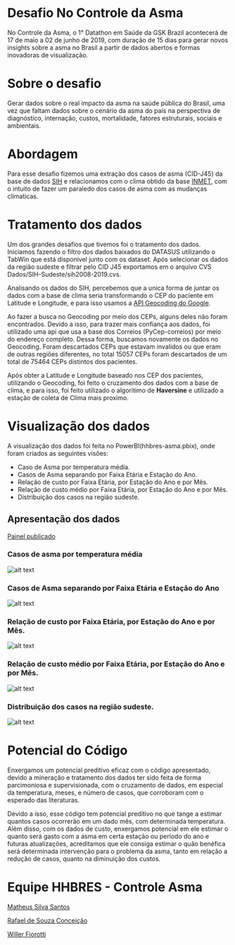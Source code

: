# Desafio No Controle da Asma
No Controle da Asma, o 1° Datathon em Saúde da GSK Brazil acontecerá de 17 de maio a 02 de junho de 2019, com duração de 15 dias para gerar novos insights sobre a asma no Brasil a partir de dados abertos e formas inovadoras de visualização.

# Sobre o desafio
Gerar dados sobre o real impacto da asma na saúde pública do Brasil, uma vez que faltam dados sobre o cenário da asma do país na perspectiva de diagnóstico, internação, custos, mortalidade, fatores estruturais, sociais e ambientais.

# Abordagem

Para esse desafio fizemos uma extração dos casos de asma (CID-J45) da base de dados [SIH](http://www2.datasus.gov.br/DATASUS/index.php?area=0901&item=1&acao=25) e relacionamos com o clima obtido da base [INMET](http://www.inmet.gov.br/portal/index.php?r=bdmep/bdmep), com o intuito de fazer um paraledo dos casos de asma com as mudanças climaticas.

# Tratamento dos dados

Um dos grandes desafios que tivemos foi o tratamento dos dados. Iniciamos fazendo o filtro dos dados baixados do DATASUS utilizando o TabWin que está disponivel junto com os dataset. Após selecionar os dados da região sudeste e filtrar pelo CID J45 exportamos em o arquivo CVS Dados/SIH-Sudeste/sih2008-2019.cvs.

Analisando os dados do SIH, percebemos que a unica forma de juntar os dados com a base de clima seria transformando o CEP do paciente em Latitude e Longitude, e para isso usamos a [API Geocoding do Google](https://developers.google.com/maps/documentation/geocoding/start). 

Ao fazer a busca no Geocoding por meio dos CEPs,  alguns deles não foram encontrados. Devido a isso, para trazer mais confiança aos dados, foi utilizado uma api que usa a base dos Correios (PyCep-correios) por meio do endereço completo. Dessa forma, buscamos novamente os dados no Geocoding.  Foram descartados CEPs que estavam invalidos ou que eram de outras regiões diferentes, no total 15057 CEPs foram descartados de um total de 75464 CEPs distintos dos pacientes.

Após obter a Latitude e Longitude baseado nos CEP dos pacientes, utilizando o Geocoding, foi feito o cruzamento dos dados com a base de clima, e para isso, foi feito utilizado o algoritimo de **Haversine** e utilizado a estação de coleta de Clima mais proximo.

# Visualização dos dados

A visualização dos dados foi feita no PowerBI(hhbres-asma.pbix), onde foram criados as seguintes visões:
* Caso de Asma por temperatura média.
* Casos de Asma separando por Faixa Etária e Estação do Ano.
* Relação de custo por Faixa Etária, por Estação do Ano e por Mês.
* Relação de custo médio por Faixa Etária, por Estação do Ano e por Mês.
* Distribuição dos casos na região sudeste.

## Apresentação dos dados
[Painel publicado](https://app.powerbi.com/view?r=eyJrIjoiNDY3ODJkNzctNWIwNi00ZDZjLThkMjgtYWRiOWZmMWJiYmY3IiwidCI6ImNiOTk1MDM4LWIxZGYtNGViYy04YTc4LTg4YjViYjUxNmE1YiIsImMiOjl9)
### Casos de asma por temperatura média
![alt text](https://github.com/rafaeldsouza/hhbres-controle-asma/blob/master/imagens/casos%20por%20temperatura.jpg "Casos de asma por temperatura média")

### Casos de Asma separando por Faixa Etária e Estação do Ano
![alt text](https://github.com/rafaeldsouza/hhbres-controle-asma/blob/master/imagens/por%20idade.jpg "Casos de Asma separando por Faixa Etária e Estação do Ano")

### Relação de custo por Faixa Etária, por Estação do Ano e por Mês.
![alt text](https://github.com/rafaeldsouza/hhbres-controle-asma/blob/master/imagens/custo%20total.jpg "Relação de custo por Faixa Etária, por Estação do Ano e por Mês.")

### Relação de custo médio por Faixa Etária, por Estação do Ano e por Mês.
![alt text](https://github.com/rafaeldsouza/hhbres-controle-asma/blob/master/imagens/custo%20medio.jpg "Relação de custo médio por Faixa Etária, por Estação do Ano e por Mês.")

### Distribuição dos casos na região sudeste.
![alt text](https://github.com/rafaeldsouza/hhbres-controle-asma/blob/master/imagens/mapa.png "Distribuição dos casos na região sudeste.")


# Potencial do Código

Enxergamos um potencial preditivo eficaz com o código apresentado, devido a mineração e tratamento dos dados ter sido feita de forma parcimoniosa e supervisionada, com o cruzamento de dados, em especial da temperatura, meses, e número de casos, que corroboram com o esperado das literaturas.

Devido a isso, esse código tem potencial preditivo no que tange a estimar quantos casos ocorrerão em um dado mês, com determinada temperatura. Além disso, com os dados de custo, enxergamos potencial em ele estimar o quanto será gasto com a asma em certa estação ou período do ano e futuras atualizações, acreditamos que ele consiga estimar o quão benéfica será determinada intervenção para o problema da asma, tanto em relação a redução de casos, quanto na diminuição dos custos.

# Equipe HHBRES - Controle Asma
[Matheus Silva Santos](https://github.com/matheusses)

[Rafael de Souza Conceição](https://github.com/rafaeldsouza)

[Willer Fiorotti](https://github.com/WillerFiorott)
